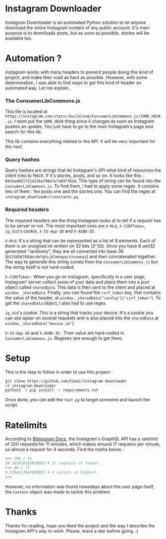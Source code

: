 # Instagram Downloader
Instagram Downloader is an automated Python solution to let anyone download the entire Instagram content of any public account. It's main purpose is to downloads posts, but as soon as possible, stories will be available too.

# Automation ?
Instagram works with many headers to prevent people doing this kind of project, and make their road as hard as possible. However, with some determination, I was able to find ways to get this kind of header an automated way. Let me explain.

### The ConsumerLibCommons.js
This file is located at ``https://instagram.com/static/build/es6/ConsumerLibCommons.js/SOME_HEXA.js``. I wont put the ``SOME_HEXA`` thing since it changes as soon as Instagram pushes an update. You just have to go to the main Instagram's page and search for this lib.

This lib contains everything related to the API. It will be very important for the next.

### Query hashes
Query hashes are strings that let Instagram's API what kind of resources the client tries to fetch. If it's stories, posts, and so on. It looks like this : ``69cba40317214236af40e7efa697781d``. This type of string can be found into the ``ConsumerLibCommons.js``. To find them, I had to apply some regex. It contains two of them : the posts one and the stories one. You can find the regex at ``instagram_downloader/constants.py``.

### Required headers
THe required headers are the thing Instagram looks at to tell if a request has to be server or not. The most important ones are ``X-Mid``, ``X-CSRFToken``, ``ig_did``'s cookie, ``X-IG-App-ID`` and ``X-ASBD-ID``.

``X-Mid``: It's a string that can be represented as a list of 8 elements. Each of them is an unsigned int written on 32 bits (2^32). Once you have 8 uint32 generated "randomly", they are all converted into base 36 (``0123456789abcdefghijklmnopqrstuvwxyz``) and then concatenated together. The way to generate this string comes from the ``ConsumerLibCommons.js`` but the string itself is not hard-coded.

``X-CSRFToken`` : When you go on Instagram, specifically in a user page, Instagram' server collect some of your data and place them into a json object called ``sharedData``. This data is then sent to the client and placed at ``window._sharedData``. Finally, you can found the ``csrf_token`` key, that contains the value of the header, at ``window._sharedData["config"]["csrf_token"]``. To get the ``sharedData`` object, I also had to use regex.

``ig_did``'s cookie: This is a string that tracks your device. It's a cookie you can see apear on several requests and is also placed into the ``sharedData`` at ``window._sharedData["device_id"]``.

``X-IG-App-ID`` and ``X-ASBD-ID`` : Their value are hard-coded in ``ConsumerLibCommons.js``. Regexes iare enough to get them.

# Setup
This is the step to follow in order to use this project :
```bash
git clone https://github.com/Ximaz/instagram-downloader
cd instagram-downloader
python3 -m pip install -r requirements.txt
```
Once done, you can edit the ``test.py`` to target someone and launch the script.

# Ratelimits
According to [Bibliogram Docs](https://git.sr.ht/~cadence/bibliogram-docs/tree/master/docs/Instagram%20rate%20limits.md#specifics), the Instagram's GraphQL API has a ratelimit of 200 requests for 11 minutes, which makes around 17 requests per minute, so almost a request for 4 seconds. Find the maths below :

```python
>>> 200 / 11
18.181818181818183 # 17 requests at lowest.
>>> 60 / 17
3.5294117647058822 # 4 seconds at highest.
>>>
```

However, no information was found nowadays about the user page itself, the ``Context`` object was made to tackle this problem.

# Thanks
Thanks for reading, hope you liked the project and the way I describe the Instagram API's way to work. Please, leave a star before going. :)
